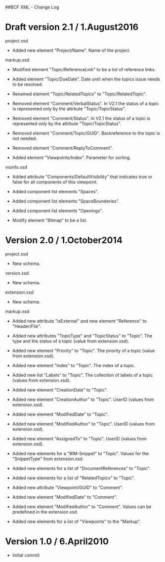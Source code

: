##BCF XML - Change Log

Draft version 2.1 / 1.August2016
==================

project.xsd
  * Added new element "Project/Name". Name of the project.


markup.xsd
  * Modified element "Topic/ReferenceLink" to be a list of reference links.	

  * Added element "Topic/DueDate". Date until when the topics issue needs to be resolved.

  * Renamed element "Topic/RelatedTopics" to "Topic/RelatedTopic".

  * Removed element "Comment/VerbalStatus". In V2.1 the status of a topic is represented only by the attrbute "Topic/TopicStatus".

  * Removed element "Comment/Status". In V2.1 the status of a topic is represented only by the attrbute "Topic/TopicStatus".

  * Removed element "Comment/Topic/GUID". Backreference to the topic is not needed.

  * Removed element "Comment/ReplyToComment".

  * Added element "Viewpoints/Index". Parameter for sorting.

visinfo.xsd
  * Added attribute "Components/DefaultVisibility" that indicates true or false for all components of this viewpoint.	

  * Added component list elements "Spaces".

  * Added component list elements "SpaceBounderies".

  * Added component list elements "Openings".

  * Modify element "Bitmap" to be a list.


Version 2.0 / 1.October2014
==================

project.xsd
  * New schema.

version.xsd
  * New schema.

extension.xsd
  * New schema.


markup.xsd
  * Added new attribute "isExternal" and new element "Reference" to "Header/File".

  * Added new attributes "TopicType" and "TopicStatus" to "Topic". The type and the status of a topic (value from extension.xsd).

  * Added new element "Priority" to "Topic". The priority of a topic (value from extension.xsd).

  * Added new element "Index" to "Topic". The index of a topic.

  * Added new list "Labels" to "Topic". The collection of labels of a topic (values from extension.xsd).

  * Added new element "CreationDate" to "Topic".

  * Added new element "CreationAuthor" to "Topic". UserID (values from extension.xsd).

  * Added new element "ModifiedDate" to "Topic".

  * Added new element "ModifiedAuthor" to "Topic". UserID (values from extension.xsd).

  * Added new element "AssignedTo" to "Topic". UserID (values from extension.xsd).

  * Added new elements for a "BIM-Snippet" to "Topic". Values for the "SnippetType" from extension.xsd.

  * Added new elements for a list of "DocumentReferences" to "Topic".

  * Added new elements for a list of "RelatedTopics" to "Topic".

  * Added new attribute "Viewpoint/GUID" to "Comment".

  * Added new element "ModifiedDate" to "Comment".

  * Added new element "ModifiedAuthor" to "Comment". Values can be predefined in the extension.xsd.

  * Added new elements for a list of "Viewpoints" to the "Markup".


Version 1.0 / 6.April2010
==================

  * Initial commit